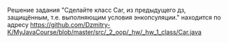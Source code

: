 Решение задания "Сделайте класс Car, из предыдущего дз, защищённым, т.е. выполняющим условия энкопсуляции." находится по адресу https://github.com/Dzmitry-K/MyJavaCourse/blob/master/src/_2_oop/_hw/_hw_1_class/Car.java
